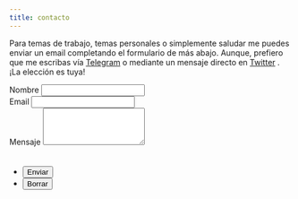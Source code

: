 ```yaml
---
title: contacto
---
```


<p>Para temas de trabajo, temas personales o simplemente saludar me puedes enviar un email completando el formulario de más abajo. Aunque, prefiero que me escribas vía <a href="{{ site.telegram_url }}" target="_blank">Telegram</a> <i class="fa fa-telegram" aria-hidden="true"></i> o mediante un mensaje directo en <a href="https://twitter.com/messages/compose?recipient_id=6705812" target="_blank">Twitter</a> <i class="fa fa-twitter-square" aria-hidden="true"></i>. ¡La elección es tuya!</p>

<form name="contacto" method="POST" data-netlify="true" netlify-honeypot="dulcemiel" data-netlify-recaptcha="true">
	<div class="fields">
		<div class="field half first">
			<label for="name">Nombre</label>
			<input type="text" name="name" id="name" />
		</div>
		<div class="field half">
			<label for="email">Email</label>
			<input type="text" name="_replyto" id="email" />
		</div>
		<div class="field">
			<label for="message">Mensaje</label>
			<textarea name="message" id="message" rows="4"></textarea>
		</div>
		<div class="field half first">
			<div data-netlify-recaptcha="true"></div>
		</div>
		<div class="field half">
			<label style="visibility:hidden">Si eres humano dejalo en blanco: <input name="dulcemiel" /></label>
		</div>
	</div>
	<ul class="actions">
		<li><input type="submit" value="Enviar" class="primary" /></li>
		<li><input type="reset" value="Borrar" /></li>
	</ul>
</form>
